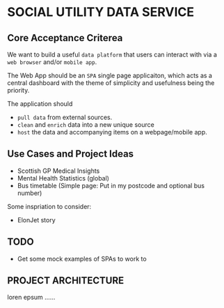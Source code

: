 # SOCIAL UTILITY DATA SERVICE 
  

## Core Acceptance Criterea

We want to build a useful `data platform` that users can interact with via a `web browser` and/or `mobile app`. 
 
The Web App should be an `SPA` single page applicaiton, which acts as a central dashboard with the theme of simplicity and usefulness being the priority.  

The application should  

- `pull data` from external sources.
- `clean` and `enrich` data into a new unique source
- `host` the data and accompanying items on a webpage/mobile app. 




## Use Cases and Project Ideas  
    
- Scottish GP Medical Insights  
- Mental Health Statistics (global)
- Bus timetable (Simple page: Put in my postcode and optional bus number)




  
Some inspriation to  consider:  

- ElonJet story



## TODO 

- Get some mock examples of SPAs to work to  





## PROJECT ARCHITECTURE 


loren epsum ......